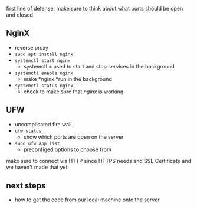 first line of defense, make sure to think about what ports should be open and closed

## NginX
- reverse proxy 
- `sudo apt install nginx`
- `systemctl start nginx` 
	- systemctl = used to start and stop services in the background
- `systemctl enable nginx`
	- make *nginx *run in the background 
- `systemctl status nginx`
	- check to make sure that *nginx* is working

## UFW
- uncomplicated fire wall 
- `ufw status`
	- show which ports are open on the server
- `sudo ufw app list`
	- preconfiged options to choose from 

make sure to connect via HTTP since HTTPS needs and SSL Certificate and we haven't made that yet
## next steps
- how to get the code from our local machine onto the server
